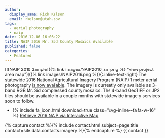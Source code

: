 ```yaml
---
author:
  display_name: Rick Kelson
  email: rkelson@utah.gov
tags:
  - aerial photography
  - naip
date: 2016-12-06 16:03:22
title: NAIP 2016 Mr. Sid County Mosaics Available
published: false
categories:
  - Featured
---
```

[![NAIP 2016 Sample]({% link images/NAIP2016_sm.png %} "view project area map")]({% link images/NAIP2016.png %}){:.inline-text-right}
The statewide 2016 National Agricultural Imagery Program (NAIP) 1 meter aerial photography
<a href="{% link data/aerial-photography/naip/index.html %}">is
now available</a>. The imagery is currently only available as 3-band RGB Mr. Sid compressed county mosaics. The 4-band GeoTIFF or JP2 tiles should be available in a couple months with statewide imagery services soon to follow.

<ul class="dotless">
  <li>{% include fa_icon.html download=true class="svg-inline--fa fa-w-16" %} <a href="https://raster.utah.gov/?cat=NAIP%202016%20(1m)">Retrieve 2016 NAIP via Interactive Map</a></li>
</ul>

{% capture contact %}{% include contact.html subject=page.title contact=site.data.contacts.imagery %}{% endcapture %}
{{ contact }}
